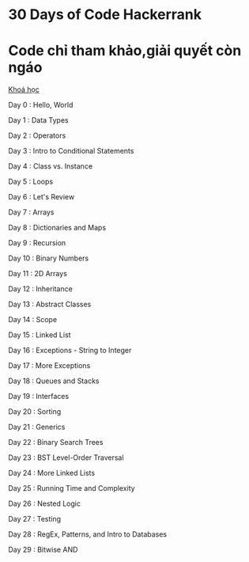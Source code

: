 # 30 Days of Code Hackerrank
# Code chỉ tham khảo,giải quyết còn ngáo 

[Khoá học](https://www.hackerrank.com/domains/tutorials/30-days-of-code)

Day 0 : Hello, World

Day 1 : Data Types

Day 2 : Operators

Day 3 : Intro to Conditional Statements

Day 4 : Class vs. Instance

Day 5 : Loops

Day 6 : Let's Review

Day 7 : Arrays

Day 8 : Dictionaries and Maps

Day 9 : Recursion

Day 10 : Binary Numbers

Day 11 : 2D Arrays

Day 12 : Inheritance

Day 13 : Abstract Classes

Day 14 : Scope

Day 15 : Linked List

Day 16 : Exceptions - String to Integer

Day 17 : More Exceptions

Day 18 : Queues and Stacks

Day 19 : Interfaces

Day 20 : Sorting

Day 21 : Generics

Day 22 : Binary Search Trees

Day 23 : BST Level-Order Traversal

Day 24 : More Linked Lists

Day 25 : Running Time and Complexity

Day 26 : Nested Logic

Day 27 : Testing

Day 28 : RegEx, Patterns, and Intro to Databases

Day 29 : Bitwise AND
